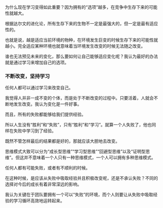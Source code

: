 为什么现在学习变得如此重要？因为拥有的“选项”越多，在竞争中生存下来的可能性就越大。

根据达尔文的进化论，所有生存下来的生物不一定是最强大的，但一定是最有适应性的。

也就是说，越是适应当前环境的物种，在环境发生巨变的时候生存下来的可能性就越小。完全适应某种环境也就意味着当环境发生改变的时候无法随之改变。

谁也无法预见未来的变化，那么要如何让自己能够适应变化呢？我认为最好的办法就是通过学习来增加自己的选项。

### 不断改变，坚持学习

任何人都可以通过学习来改变自己。

我觉得人并非一成不变的个体，而是处于不断改变的过程中。只要活着，人就会不断地发生改变。我认为变化是一件好事。

而且，所有的失败都能够给我们提供经验。

所以人生没有“胜利”和“失败”，只有“胜利”和“学习”。就算一个人失败了，他也同样在失败中学习到了经验。

既然不管怎样最后的结果都是好的，那就应该大胆地去改变。

思维模式大致可以分为“成长型思维”“学习型思维”“回避型思维”以及“证明型思维”。但这并不意味着一个人只有一种思维模式，一个人可以拥有多种思维模式。

任何人都有可能失败，或者有不顺利的时候。

在这种时候，是应该从失败中吸取经验并且积极改变呢，还是不承认失败？不同的选择对今后的成长有着非常深远的影响。

我认为关键在于团队要拥有一个可以“失败”的环境，而个人则要让从失败中吸取经验的学习循环高效地运转起来。
